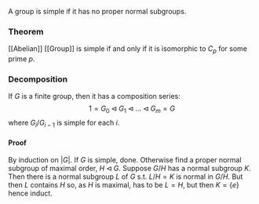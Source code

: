 A group is simple if it has no proper normal subgroups.

### Theorem
[[Abelian]] [[Group]] is simple if and only if it is isomorphic to $C_p$ for some prime $p$.

### Decomposition
If $G$ is a finite group, then it has a composition series:
$$1=G_0\triangleleft G_1\triangleleft \dots \triangleleft G_m=G$$
where $G_i/G_{i-1}$ is simple for each $i$.
#### Proof 
By induction on $|G|$.
If $G$ is simple, done.
Otherwise find a proper normal subgroup of maximal order, $H\triangleleft G$.
Suppose $G/H$ has a normal subgroup $K$.
Then there is a normal subgroup $L$ of $G$ s.t. $L/H=K$ is normal in $G/H$.
But then $L$ contains $H$ so, as $H$ is maximal, has to be $L=H$, 
but then $K=\{e\}$ hence induct. 